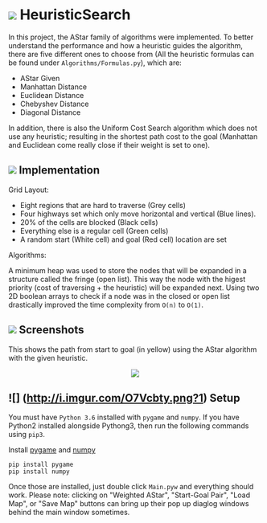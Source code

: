 # ![](http://i.imgur.com/0ScJMnq.png) HeuristicSearch

In this project, the AStar family of algorithms were implemented. To better understand the performance and how a heuristic guides the algorithm, there are five different ones to choose from (All the heuristic formulas can be found under `Algorithms/Formulas.py`), which are:

+ AStar Given
+ Manhattan Distance
+ Euclidean Distance
+ Chebyshev Distance
+ Diagonal Distance

In addition, there is also the Uniform Cost Search algorithm which does not use any heuristic; resulting in the shortest path cost to the goal (Manhattan and Euclidean come really close if their weight is set to one).

## ![](http://i.imgur.com/6M9J6Rh.png1) Implementation
Grid Layout:

+ Eight regions that are hard to traverse (Grey cells)
+ Four highways set which only move horizontal and vertical (Blue lines).
+ 20% of the cells are blocked (Black cells)
+ Everything else is a regular cell (Green cells)
+ A random start (White cell) and goal (Red cell) location are set

Algorithms:

A minimum heap was used to store the nodes that will be expanded in a structure called the fringe (open list). This way the node with the higest priority (cost of traversing + the heuristic) will be expanded next. Using two 2D boolean arrays to check if a node was in the closed or open list drastically improved the time complexity from `O(n)` to `O(1)`.

## ![](http://i.imgur.com/QsYSAfQ.png?1) Screenshots
This shows the path from start to goal (in yellow) using the AStar algorithm with the given heuristic.
<p align="center">
<img src="http://i.imgur.com/zVWLYp0.png" />
</p>

## ![] (http://i.imgur.com/O7Vcbty.png?1) Setup
You must have `Python 3.6` installed with `pygame` and `numpy`. If you have Python2 installed alongside Pythong3, then run the following commands using `pip3`.

Install [pygame](http://www.pygame.org/download.shtml) and [numpy](http://www.pygame.org/download.shtml)

    pip install pygame
    pip install numpy
    
Once those are installed, just double click `Main.pyw` and everything should work. Please note: clicking on "Weighted AStar", "Start-Goal Pair", "Load Map", or "Save Map" buttons can bring up their pop up diaglog windows behind the main window sometimes.
